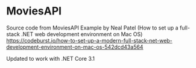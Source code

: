 # MoviesAPI
Source code from MoviesAPI Example by Neal Patel (How to set up a full-stack .NET web development environment on Mac OS)
https://codeburst.io/how-to-set-up-a-modern-full-stack-net-web-development-environment-on-mac-os-542dcd43a564

Updated to work with .NET Core 3.1
